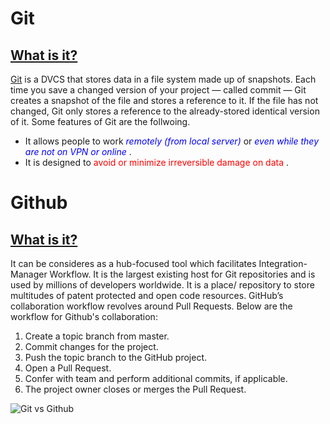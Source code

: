 # Git
## <ins> What is it? </ins> 
[Git](https://git-scm.com) is a DVCS that stores data in a file system made up of snapshots. Each time you save a changed version of your project — called commit — Git creates a snapshot of the file and stores a reference to it. If the file has not changed, Git only stores a reference to the already-stored identical version of it. Some features of Git are the follwoing.
- It allows people to work <span style="color: blue;"> *remotely (from local server)* </span> or <span style="color: blue;"> *even while they are not on VPN or online* </span>.
- It is designed to <span style="color: red;"> avoid or minimize irreversible damage on data </span>.

# Github
## <ins> What is it? </ins> 
It can be consideres as a hub-focused tool which facilitates Integration-Manager Workflow. It is the largest existing host for Git repositories and is used by millions of developers worldwide. It is a place/ repository to store multitudes of patent protected and open code resources. 
GitHub’s collaboration workflow revolves around Pull Requests. Below are the workflow for Github's collaboration:
1. Create a topic branch from master.
1. Commit changes for the project.
1. Push the topic branch to the GitHub project.
1. Open a Pull Request.
1. Confer with team and perform additional commits, if applicable.
1. The project owner closes or merges the Pull Request.

![Git vs Github](Learning-journal/Gitvs.Github-1a.jpg)



